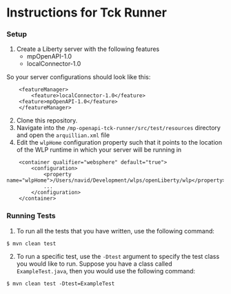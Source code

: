 # Instructions for Tck Runner


### Setup 
1. Create a Liberty server with the following features
    - mpOpenAPI-1.0
    - localConnector-1.0

So your server configurations should look like this:
```
    <featureManager>
    	<feature>localConnector-1.0</feature>
	<feature>mpOpenAPI-1.0</feature>
    </featureManager>
```

2. Clone this repository.
3. Navigate into the ``/mp-openapi-tck-runner/src/test/resources`` directory and open the ``arquillian.xml`` file 
4. Edit the ``wlpHome`` configuration property such that it points to the location of the WLP runtime in which your server will be running in 

```
    <container qualifier="websphere" default="true">
        <configuration>
            <property name="wlpHome">/Users/navid/Development/wlps/openLiberty/wlp</property>
            ...
        </configuration>
    </container>
```

### Running Tests

1. To run all the tests that you have written, use the following command:
```
$ mvn clean test
```
2. To run a specific test, use the ``-Dtest`` argument to specify the test class you would like to run. Suppose you have a class called ``ExampleTest.java``, then you would use the following command:
```
$ mvn clean test -Dtest=ExampleTest
```
